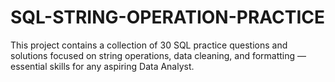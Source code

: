 # SQL-STRING-OPERATION-PRACTICE
This project contains a collection of  30 SQL practice questions and solutions focused on string operations, data cleaning, and formatting  — essential skills for any aspiring Data Analyst.
